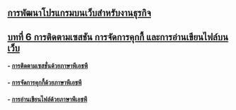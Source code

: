## [การพัฒนาโปรแกรมบนเว็บสำหรับงานธุรกิจ](../README.md)
## [บทที่ 6 การติดตามเซสชัน การจัดการคุกกี้ และการอ่านเขียนไฟล์บนเว็บ](README.md)
#### - [การติดตามเซสชั่นด้วยภาษาพีเอชพี](LEC0601.md)
#### - [การจัดการคุกกี้ด้วยภาษาพีเอชพี](LEC0602.md)
#### - [การอ่านเขียนไฟล์ด้วยภาษาพีเอชพี](LEC0603.md)